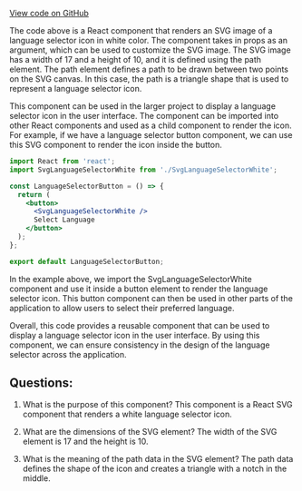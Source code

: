[View code on GitHub](https://github.com/ergoplatform/ergoweb/components/icons/LanguageSelectorWhite.js)

The code above is a React component that renders an SVG image of a language selector icon in white color. The component takes in props as an argument, which can be used to customize the SVG image. The SVG image has a width of 17 and a height of 10, and it is defined using the path element. The path element defines a path to be drawn between two points on the SVG canvas. In this case, the path is a triangle shape that is used to represent a language selector icon.

This component can be used in the larger project to display a language selector icon in the user interface. The component can be imported into other React components and used as a child component to render the icon. For example, if we have a language selector button component, we can use this SVG component to render the icon inside the button. 

```jsx
import React from 'react';
import SvgLanguageSelectorWhite from './SvgLanguageSelectorWhite';

const LanguageSelectorButton = () => {
  return (
    <button>
      <SvgLanguageSelectorWhite />
      Select Language
    </button>
  );
};

export default LanguageSelectorButton;
```

In the example above, we import the SvgLanguageSelectorWhite component and use it inside a button element to render the language selector icon. This button component can then be used in other parts of the application to allow users to select their preferred language.

Overall, this code provides a reusable component that can be used to display a language selector icon in the user interface. By using this component, we can ensure consistency in the design of the language selector across the application.
## Questions: 
 1. What is the purpose of this component?
   This component is a React SVG component that renders a white language selector icon.

2. What are the dimensions of the SVG element?
   The width of the SVG element is 17 and the height is 10.

3. What is the meaning of the path data in the SVG element?
   The path data defines the shape of the icon and creates a triangle with a notch in the middle.
